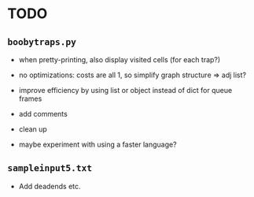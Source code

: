 # TODO

## `boobytraps.py`
* when pretty-printing, also display visited cells (for each trap?)
* no optimizations: costs are all 1, so simplify graph structure => adj list?
* improve efficiency by using list or object instead of dict for queue frames
* add comments
* clean up

* maybe experiment with using a faster language?

## `sampleinput5.txt`
* Add deadends etc.
